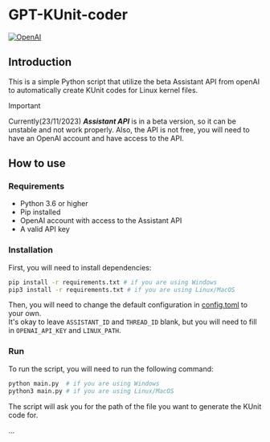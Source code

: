 # GPT-KUnit-coder
[![OpenAI](https://img.shields.io/badge/OpenAI-API-08FF00?style=for-the-badge&logo=openai)](https://beta.openai.com/docs/api-reference/introduction)
## Introduction
This is a simple Python script that utilize the beta Assistant API from openAI to automatically
create KUnit codes for Linux kernel files.
> [!IMPORTANT]
> Currently(23/11/2023) ***Assistant API*** is in a beta version, so it can be unstable and not work properly.
> Also, the API is not free, you will need to have an OpenAI account and have access to the API.

## How to use
### Requirements
- Python 3.6 or higher
- Pip installed
- OpenAI account with access to the Assistant API
- A valid API key
### Installation
First, you will need to install dependencies:
```bash
pip install -r requirements.txt # if you are using Windows
pip3 install -r requirements.txt # if you are using Linux/MacOS
```
Then, you will need to change the default configuration in [config.toml](config.toml) to your own. \
It's okay to leave `ASSISTANT_ID` and `THREAD_ID` blank, but you will need to fill in `OPENAI_API_KEY` and `LINUX_PATH`.

### Run
To run the script, you will need to run the following command:
```bash
python main.py  # if you are using Windows
python3 main.py # if you are using Linux/MacOS
```
The script will ask you for the path of the file you want to generate the KUnit code for.

...